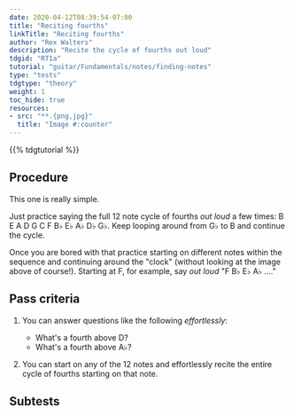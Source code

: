 ```yaml
---
date: 2020-04-12T08:39:54-07:00
title: "Reciting fourths"
linkTitle: "Reciting fourths"
author: "Rex Walters"
description: "Recite the cycle of fourths out loud"
tdgid: "RT1a"
tutorial: "guitar/Fundamentals/notes/finding-notes"
type: "tests"
tdgtype: "theory"
weight: 1
toc_hide: true
resources:
- src: "**.{png,jpg}"
  title: "Image #:counter"
---
```


{{% tdgtutorial %}}


## Procedure

This one is really simple.

Just practice saying the full 12 note cycle of fourths *out loud* a few times: B E A D G C F B&flat; E&flat; A&flat; D&flat; G&flat;. Keep looping around from G&flat; to B and continue the cycle.

Once you are bored with that practice starting on different notes within the sequence and continuing around the "clock" (without looking at the image above of course!). Starting at F, for example, say *out loud* "F B&flat; E&flat; A&flat; ...."

## Pass criteria

1. You can answer questions like the following *effortlessly*:
    * What's a fourth above D?
    * What's a fourth above A&flat;?

2. You can start on any of the 12 notes and effortlessly recite the entire cycle of fourths starting on that note.


## Subtests
